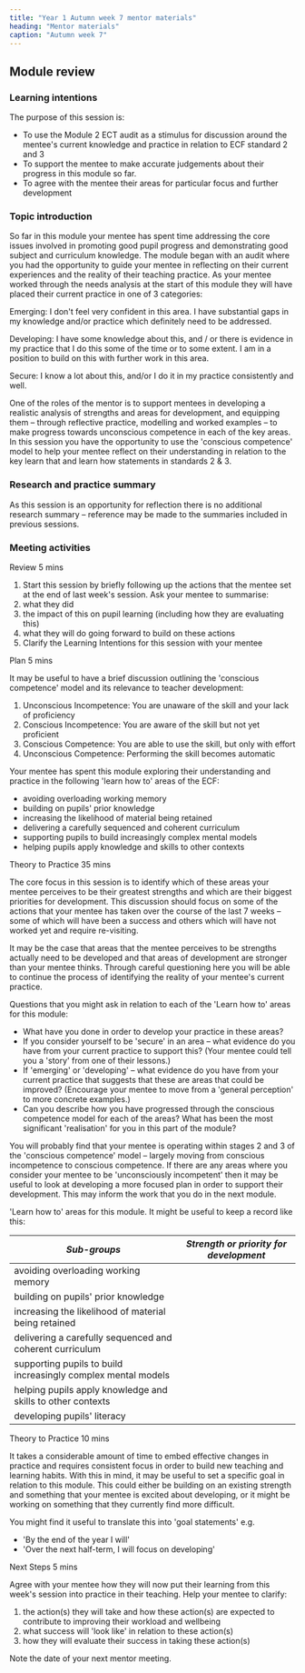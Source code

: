 ```yaml
---
title: "Year 1 Autumn week 7 mentor materials"
heading: "Mentor materials"
caption: "Autumn week 7"
---
```


## Module review

### Learning intentions

The purpose of this session is:

- To use the Module 2 ECT audit as a stimulus for discussion around the mentee's current knowledge and practice in relation to ECF standard 2 and 3
- To support the mentee to make accurate judgements about their progress in this module so far.
- To agree with the mentee their areas for particular focus and further development

### Topic introduction

So far in this module your mentee has spent time addressing the core issues involved in promoting good pupil progress and demonstrating good subject and curriculum knowledge. The module began with an audit where you had the opportunity to guide your mentee in reflecting on their current experiences and the reality of their teaching practice. As your mentee worked through the needs analysis at the start of this module they will have placed their current practice in one of 3 categories:

Emerging: I don't feel very confident in this area. I have substantial gaps in my knowledge and/or practice which definitely need to be addressed.

Developing: I have some knowledge about this, and / or there is evidence in my practice that I do this some of the time or to some extent. I am in a position to build on this with further work in this area.

Secure: I know a lot about this, and/or I do it in my practice consistently and well.

One of the roles of the mentor is to support mentees in developing a realistic analysis of strengths and areas for development, and equipping them – through reflective practice, modelling and worked examples – to make progress towards unconscious competence in each of the key areas. In this session you have the opportunity to use the 'conscious competence' model to help your mentee reflect on their understanding in relation to the key learn that and learn how statements in standards 2 & 3.

### Research and practice summary

As this session is an opportunity for reflection there is no additional research summary – reference may be made to the summaries included in previous sessions.

### Meeting activities

Review 5 mins

1. Start this session by briefly following up the actions that the mentee set at the end of last week's session. Ask your mentee to summarise:
  1. what they did
  2. the impact of this on pupil learning (including how they are evaluating this)
  3. what they will do going forward to build on these actions
2. Clarify the Learning Intentions for this session with your mentee

Plan 5 mins

It may be useful to have a brief discussion outlining the 'conscious competence' model and its relevance to teacher development:

1. Unconscious Incompetence: You are unaware of the skill and your lack of proficiency
2. Conscious Incompetence: You are aware of the skill but not yet proficient
3. Conscious Competence: You are able to use the skill, but only with effort
4. Unconscious Competence: Performing the skill becomes automatic

Your mentee has spent this module exploring their understanding and practice in the following 'learn how to' areas of the ECF:

- avoiding overloading working memory
- building on pupils' prior knowledge
- increasing the likelihood of material being retained
- delivering a carefully sequenced and coherent curriculum
- supporting pupils to build increasingly complex mental models
- helping pupils apply knowledge and skills to other contexts

Theory to Practice 35 mins

The core focus in this session is to identify which of these areas your mentee perceives to be their greatest strengths and which are their biggest priorities for development. This discussion should focus on some of the actions that your mentee has taken over the course of the last 7 weeks – some of which will have been a success and others which will have not worked yet and require re-visiting.

It may be the case that areas that the mentee perceives to be strengths actually need to be developed and that areas of development are stronger than your mentee thinks. Through careful questioning here you will be able to continue the process of identifying the reality of your mentee's current practice.

Questions that you might ask in relation to each of the 'Learn how to' areas for this module:

- What have you done in order to develop your practice in these areas?
- If you consider yourself to be 'secure' in an area – what evidence do you have from your current practice to support this? (Your mentee could tell you a 'story' from one of their lessons.)
- If 'emerging' or 'developing' – what evidence do you have from your current practice that suggests that these are areas that could be improved? (Encourage your mentee to move from a 'general perception' to more concrete examples.)
- Can you describe how you have progressed through the conscious competence model for each of the areas? What has been the most significant 'realisation' for you in this part of the module?

You will probably find that your mentee is operating within stages 2 and 3 of the 'conscious competence' model – largely moving from conscious incompetence to conscious competence. If there are any areas where you consider your mentee to be 'unconsciously incompetent' then it may be useful to look at developing a more focused plan in order to support their development. This may inform the work that you do in the next module.

'Learn how to' areas for this module. It might be useful to keep a record like this:

| _Sub-groups_                                                  | _Strength or priority for development_ |
| ------------------------------------------------------------- | -------------------------------------- |
| avoiding overloading working memory                           |                                        |
| building on pupils' prior knowledge                           |                                        |
| increasing the likelihood of material being retained          |                                        |
| delivering a carefully sequenced and coherent curriculum      |                                        |
| supporting pupils to build increasingly complex mental models |                                        |
| helping pupils apply knowledge and skills to other contexts   |                                        |
| developing pupils' literacy                                   |                                        |

Theory to Practice 10 mins

It takes a considerable amount of time to embed effective changes in practice and requires consistent focus in order to build new teaching and learning habits. With this in mind, it may be useful to set a specific goal in relation to this module. This could either be building on an existing strength and something that your mentee is excited about developing, or it might be working on something that they currently find more difficult.

You might find it useful to translate this into 'goal statements' e.g.

- 'By the end of the year I will'
- 'Over the next half-term, I will focus on developing'

Next Steps 5 mins

Agree with your mentee how they will now put their learning from this week's session into practice in their teaching. Help your mentee to clarify:

1. the action(s) they will take and how these action(s) are expected to contribute to improving their workload and wellbeing
2. what success will 'look like' in relation to these action(s)
3. how they will evaluate their success in taking these action(s)

Note the date of your next mentor meeting.

